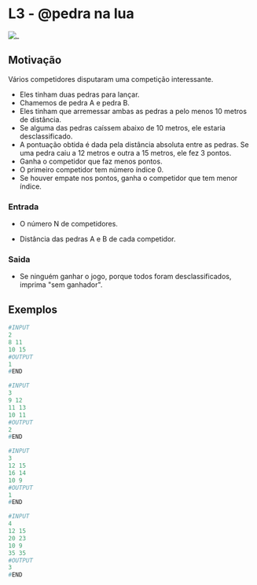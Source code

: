 # L3 - @pedra na lua

![_](https://raw.githubusercontent.com/qxcodefup/arcade/master/base/pedra/cover.jpg)

## Motivação

Vários competidores disputaram uma competição interessante.

- Eles tinham duas pedras para lançar.
- Chamemos de pedra A e pedra B.
- Eles tinham que arremessar ambas as pedras a pelo menos 10 metros de distância.
- Se alguma das pedras caíssem abaixo de 10 metros, ele estaria desclassificado.
- A pontuação obtida é dada pela distância absoluta entre as pedras. Se uma pedra caiu a 12 metros e outra a 15 metros, ele fez 3 pontos.
- Ganha o competidor que faz menos pontos.
- O primeiro competidor tem número índice 0.
- Se houver empate nos pontos, ganha o competidor que tem menor índice.

### Entrada

- O número N de competidores.

- Distância das pedras A e B de cada competidor.

### Saida

- Se ninguém ganhar o jogo, porque todos foram desclassificados, imprima "sem ganhador".

## Exemplos

``` py
#INPUT
2
8 11
10 15
#OUTPUT
1
#END
```

```py
#INPUT
3
9 12
11 13
10 11
#OUTPUT
2
#END
```

```py
#INPUT
3
12 15
16 14
10 9
#OUTPUT
1
#END
```

```py
#INPUT
4
12 15
20 23
10 9
35 35
#OUTPUT
3
#END

```
